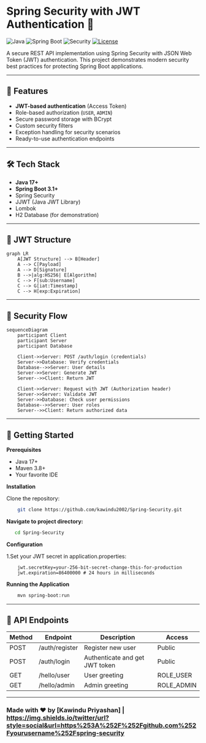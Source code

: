 
# Spring Security with JWT Authentication 🔐

![Java](https://img.shields.io/badge/Java-17%2B-blue)
![Spring Boot](https://img.shields.io/badge/Spring%20Boot-3.1%2B-brightgreen)
![Security](https://img.shields.io/badge/Security-JWT-orange)
[![License](https://img.shields.io/badge/License-MIT-green.svg)](https://opensource.org/licenses/MIT)

A secure REST API implementation using Spring Security with JSON Web Token (JWT) authentication. This project demonstrates modern security best practices for protecting Spring Boot applications.

---

## 📌 Features

- **JWT-based authentication** (Access Token)
- Role-based authorization (`USER`, `ADMIN`)
- Secure password storage with BCrypt
- Custom security filters
- Exception handling for security scenarios
- Ready-to-use authentication endpoints

---

## 🛠️ Tech Stack

- **Java 17+**
- **Spring Boot 3.1+**
- Spring Security
- JJWT (Java JWT Library)
- Lombok
- H2 Database (for demonstration)

---

## 🍵 JWT Structure

```mermaid
graph LR
    A[JWT Structure] --> B[Header]
    A --> C[Payload]
    A --> D[Signature]
    B -->|alg:HS256| E[Algorithm]
    C --> F[sub:Username]
    C --> G[iat:Timestamp]
    C --> H[exp:Expiration]
```
---

## 🔐 Security Flow

```mermaid
sequenceDiagram
    participant Client
    participant Server
    participant Database
    
    Client->>Server: POST /auth/login (credentials)
    Server->>Database: Verify credentials
    Database-->>Server: User details
    Server->>Server: Generate JWT
    Server-->>Client: Return JWT
    
    Client->>Server: Request with JWT (Authorization header)
    Server->>Server: Validate JWT
    Server->>Database: Check user permissions
    Database-->>Server: User roles
    Server-->>Client: Return authorized data
```
---

## 🚀 Getting Started

**Prerequisites**
- Java 17+
- Maven 3.8+
- Your favorite IDE

**Installation**

Clone the repository:

```bash
    git clone https://github.com/kawindu2002/Spring-Security.git
```

**Navigate to project directory:**

```bash
   cd Spring-Security
```

**Configuration**

1.Set your JWT secret in application.properties:

```properties
    jwt.secretKey=your-256-bit-secret-change-this-for-production
    jwt.expiration=86400000 # 24 hours in milliseconds
```

**Running the Application**

```bash
    mvn spring-boot:run
```
---

## 📡 API Endpoints


| Method     | Endpoint       | Description                    | Access             |
|------------|----------------|--------------------------------|--------------------|
| POST       | /auth/register | Register new user              | Public             |
| POST       | /auth/login    | Authenticate and get JWT token | Public             |
| GET        | /hello/user    | User greeting                  | ROLE_USER          |
| GET        | /hello/admin   | Admin greeting                 | ROLE_ADMIN         |

---

### Made with ❤️ by [Kawindu Priyashan] | https://img.shields.io/twitter/url?style=social&url=https%253A%252F%252Fgithub.com%252Fyourusername%252Fspring-security